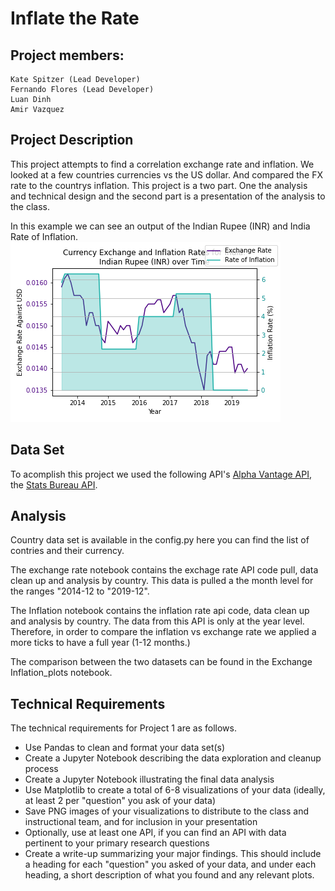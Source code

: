 # Inflate the Rate

## Project members:
    Kate Spitzer (Lead Developer)
    Fernando Flores (Lead Developer)
    Luan Dinh
    Amir Vazquez

## Project Description

This project attempts to find a correlation exchange rate and inflation. We looked at a few countries currencies vs the US dollar. And compared the FX rate to the countrys inflation. This project is a two part. One the analysis and technical design and the second part is a presentation of the analysis to the class.

In this example we can see an output of the Indian Rupee (INR) and India Rate of Inflation. 
![INR](Output/XRvsInflLineGraph_INR.png)

## Data Set
To acomplish this project we used the following API's [Alpha Vantage API](https://www.alphavantage.co/query?function=FX_MONTHLY), the [Stats Bureau API](https://www.statbureau.org/calculate-inflation-rate-json). 

## Analysis
Country data set is available in the config.py here you can find the list of contries and their currency.

The exchange rate notebook contains the exchage rate API code pull, data clean up and analysis by country. This data is pulled a the month level for the ranges "2014-12 to "2019-12".

The Inflation notebook contains the inflation rate api code, data clean up and analysis by country. The data from this API is only at the year level. Therefore, in order to compare the inflation vs exchange rate we applied a more ticks to have a full year (1-12 months.)

The comparison between the two datasets can be found in the Exchange Inflation_plots notebook. 

## Technical Requirements
The technical requirements for Project 1 are as follows.
 - Use Pandas to clean and format your data set(s)
 - Create a Jupyter Notebook describing the data exploration and cleanup process
 - Create a Jupyter Notebook illustrating the final data analysis
 - Use Matplotlib to create a total of 6-8 visualizations of your data (ideally, at least 2 per "question" you ask of your data)
 - Save PNG images of your visualizations to distribute to the class and instructional team, and for inclusion in your presentation
 - Optionally, use at least one API, if you can find an API with data pertinent to your primary research questions
 - Create a write-up summarizing your major findings. This should include a heading for each "question" you asked of your data, and under each heading, a short description of what you found and any relevant plots.


